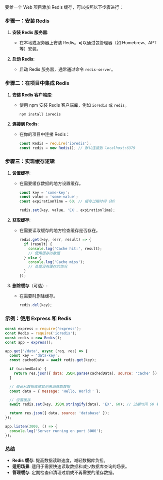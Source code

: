 要给一个 Web 项目添加 Redis 缓存，可以按照以下步骤进行：

### 步骤一：安装 Redis

1. **安装 Redis 服务器**:
   - 在本地或服务器上安装 Redis。可以通过包管理器（如 Homebrew、APT 等）安装。

2. **启动 Redis**:
   - 启动 Redis 服务器，通常通过命令 `redis-server`。

### 步骤二：在项目中集成 Redis

1. **安装 Redis 客户端库**:
   - 使用 npm 安装 Redis 客户端库，例如 `ioredis` 或 `redis`。
     ```bash
     npm install ioredis
     ```

2. **连接到 Redis**:
   - 在你的项目中连接 Redis：
     ```javascript
     const Redis = require('ioredis');
     const redis = new Redis(); // 默认连接到 localhost:6379
     ```

### 步骤三：实现缓存逻辑

1. **设置缓存**:
   - 在需要缓存数据的地方设置缓存。
     ```javascript
     const key = 'some-key';
     const value = 'some-value';
     const expirationTime = 60; // 缓存过期时间（秒）

     redis.set(key, value, 'EX', expirationTime);
     ```

2. **获取缓存**:
   - 在需要读取缓存的地方检查缓存是否存在。
     ```javascript
     redis.get(key, (err, result) => {
       if (result) {
         console.log('Cache hit:', result);
         // 使用缓存的数据
       } else {
         console.log('Cache miss');
         // 处理没有缓存的情况
       }
     });
     ```

3. **删除缓存**（可选）:
   - 在需要时删除缓存。
     ```javascript
     redis.del(key);
     ```

### 示例：使用 Express 和 Redis

```javascript
const express = require('express');
const Redis = require('ioredis');
const redis = new Redis();
const app = express();

app.get('/data', async (req, res) => {
  const key = 'data-key';
  const cachedData = await redis.get(key);

  if (cachedData) {
    return res.json({ data: JSON.parse(cachedData), source: 'cache' });
  }

  // 假设从数据库或其他来源获取数据
  const data = { message: 'Hello, World!' };

  // 设置缓存
  await redis.set(key, JSON.stringify(data), 'EX', 60); // 过期时间 60 秒

  return res.json({ data, source: 'database' });
});

app.listen(3000, () => {
  console.log('Server running on port 3000');
});
```

### 总结

- **Redis 缓存**: 提高数据读取速度，减轻数据库负担。
- **适用场景**: 适用于需要快速读取数据和减少数据库查询的场景。
- **管理缓存**: 定期检查和清理过期或不再需要的缓存数据。